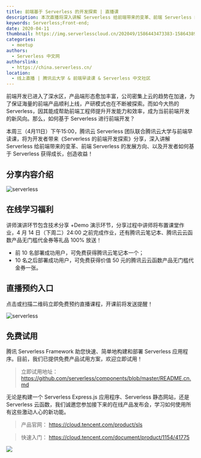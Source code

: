 ```yaml
---
title: 前端基于 Serverless 的开发探索 | 直播课
description: 本次直播将深入讲解 Serverless 给前端带来的变革、前端 Serverless 的发展方向，以及开发者如何基于 Serverless 获得成长，创造收益！
keywords: Serverless;Front-end;
date: 2020-04-11
thumbnail: https://img.serverlesscloud.cn/202049/1586443473383-1586438917%281%29_%E5%89%AF%E6%9C%AC.jpg
categories:
  - meetup
authors:
  - Serverless 中文网
authorslink:
  - https://china.serverless.cn/
location: 
  - 线上直播 | 腾讯云大学 & 前端早读课 & Serverless 中文社区
---
```


前端开发已进入了深水区，产品端形态愈加丰富，公司密集上云的趋势在加速，为了保证海量的前端产品顺利上线，产研模式也在不断被探索。而如今大热的 Serverless，因其能成帮助前端工程师提升开发能力和效率，成为当前前端开发的新风向。那么，如何基于 Serverless 进行前端开发？

本周三（4月11日）下午15:00，腾讯云 Serverless 团队联合腾讯云大学与前端早读课，将为开发者带来《Serverless 的前端开发探索》分享，深入讲解 Serverless 给前端带来的变革、前端 Serverless 的发展方向、以及开发者如何基于 Serverless 获得成长，创造收益！

## 分享内容介绍

![serverless](https://img.serverlesscloud.cn/202049/1586443177044-%E4%BA%8C%E7%BB%B4%E7%A0%81%E5%9B%BE%E7%89%87_4%E6%9C%889%E6%97%A522%E6%97%B638%E5%88%8626%E7%A7%92.png)

## 在线学习福利

讲师演讲环节包含技术分享 +Demo 演示环节，分享过程中讲师将布置课堂作业，4 月 14 日（下周二）24:00 之前完成作业，还有腾讯云笔记本、腾讯云云函数产品无门槛代金券等礼品 100% 放送！

- 前 10 名部署成功用户，可免费获得腾讯云笔记本一个；
- 10 名之后部署成功用户，可免费获得价值 50 元的腾讯云云函数产品无门槛代金券一张。

## 直播预约入口

点击或扫描二维码立即免费预约直播课程，开课前将发送提醒！ 

![serverless](https://img.serverlesscloud.cn/202049/1586443176723-%E4%BA%8C%E7%BB%B4%E7%A0%81%E5%9B%BE%E7%89%87_4%E6%9C%889%E6%97%A522%E6%97%B638%E5%88%8626%E7%A7%92.png)

## 免费试用

腾讯 Serverless Framework 助您快速、简单地构建和部署 Serverless 应用程序。目前，我们已提供免费产品试用方案，欢迎立即试用！

> 立即试用地址： https://github.com/serverless/components/blob/master/README.cn.md

无论是构建一个 Serverless Express.js 应用程序、Serverless 静态网站，还是 Serverless 云函数，我们诚邀您参加接下来的在线产品发布会，学习如何使用所有这些激动人心的新功能。

> 产品官网： https://cloud.tencent.com/product/sls

> 快速入门： https://cloud.tencent.com/document/product/1154/41775

![](https://img.serverlesscloud.cn/2020312/1584006765436-IMG_0123.PNG)
